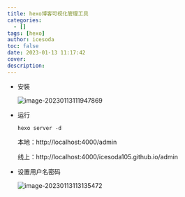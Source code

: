 ```yaml
---
title: hexo博客可视化管理工具
categories:
  - []
tags: [hexo]
author: icesoda
toc: false
date: 2023-01-13 11:17:42
cover:
description:
---
```


- 安裝

  ![image-20230113111947869](https://icesoda-picgo.oss-cn-beijing.aliyuncs.com/imgtest/202301131119646.png)

- 运行

  `hexo server -d`

  本地：http://localhost:4000/admin

  线上：http://localhost:4000/icesoda105.github.io/admin

- 设置用户名密码

  ![image-20230113113135472](https://icesoda-picgo.oss-cn-beijing.aliyuncs.com/imgtest/202301131131535.png)